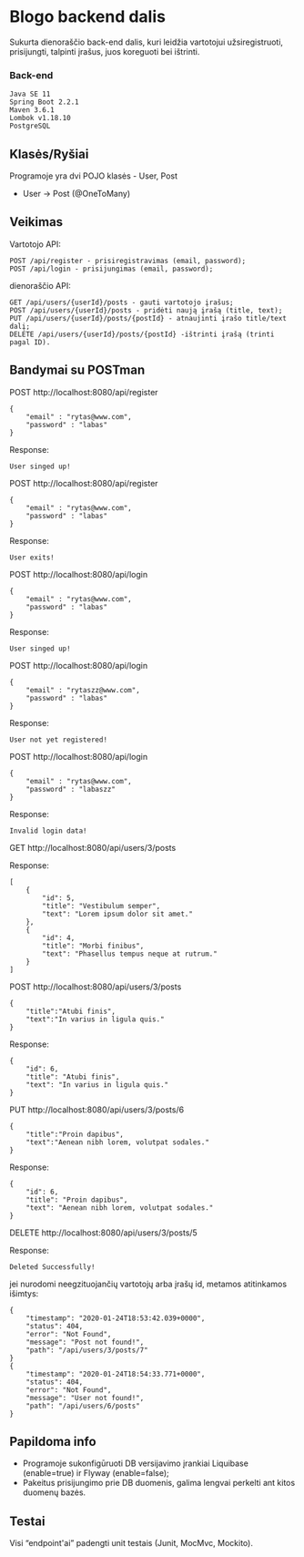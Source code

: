 # Blogo backend dalis

Sukurta dienoraščio back-end dalis, kuri leidžia vartotojui užsiregistruoti, prisijungti, talpinti įrašus, juos koreguoti bei ištrinti.


### Back-end
```
Java SE 11
Spring Boot 2.2.1
Maven 3.6.1
Lombok v1.18.10
PostgreSQL
```

## Klasės/Ryšiai
Programoje yra dvi POJO klasės - User, Post
* User -> Post (@OneToMany)


## Veikimas
Vartotojo API:
```
POST /api/register - prisiregistravimas (email, password); 
POST /api/login - prisijungimas (email, password);
```
dienoraščio API:
```
GET /api/users/{userId}/posts - gauti vartotojo įrašus;
POST /api/users/{userId}/posts - pridėti naują įrašą (title, text);
PUT /api/users/{userId}/posts/{postId} - atnaujinti įrašo title/text dalį;
DELETE /api/users/{userId}/posts/{postId} -ištrinti įrašą (trinti pagal ID).
```
## Bandymai su POSTman
POST http://localhost:8080/api/register
```
{
	"email" : "rytas@www.com",
	"password" : "labas"
}
```
Response:
```
User singed up!
```
POST http://localhost:8080/api/register
```
{
	"email" : "rytas@www.com",
	"password" : "labas"
}
```
Response:
```
User exits!
```
POST http://localhost:8080/api/login
```
{
	"email" : "rytas@www.com",
	"password" : "labas"
}
```
Response:
```
User singed up!
```
POST http://localhost:8080/api/login
```
{
	"email" : "rytaszz@www.com",
	"password" : "labas"
}
```
Response:
```
User not yet registered!
```
POST http://localhost:8080/api/login
```
{
	"email" : "rytas@www.com",
	"password" : "labaszz"
}
```
Response:
```
Invalid login data!
```
GET http://localhost:8080/api/users/3/posts

Response:
```
[
    {
        "id": 5,
        "title": "Vestibulum semper",
        "text": "Lorem ipsum dolor sit amet."
    },
    {
        "id": 4,
        "title": "Morbi finibus",
        "text": "Phasellus tempus neque at rutrum."
    }
]
```

POST http://localhost:8080/api/users/3/posts
```
{
	"title":"Atubi finis",
	"text":"In varius in ligula quis."
}
```
Response:
```
{
    "id": 6,
    "title": "Atubi finis",
    "text": "In varius in ligula quis."
}
```
PUT http://localhost:8080/api/users/3/posts/6
```
{
	"title":"Proin dapibus",
	"text":"Aenean nibh lorem, volutpat sodales."
}
```
Response:
```
{
    "id": 6,
    "title": "Proin dapibus",
    "text": "Aenean nibh lorem, volutpat sodales."
}
```
DELETE http://localhost:8080/api/users/3/posts/5

Response:
```
Deleted Successfully!
```
jei nurodomi neegzituojančių vartotojų arba įrašų id, metamos atitinkamos išimtys:
```
{
    "timestamp": "2020-01-24T18:53:42.039+0000",
    "status": 404,
    "error": "Not Found",
    "message": "Post not found!",
    "path": "/api/users/3/posts/7"
}
{
    "timestamp": "2020-01-24T18:54:33.771+0000",
    "status": 404,
    "error": "Not Found",
    "message": "User not found!",
    "path": "/api/users/6/posts"
}
```

## Papildoma info
* Programoje sukonfigūruoti DB versijavimo įrankiai Liquibase (enable=true) ir Flyway (enable=false);
* Pakeitus prisijungimo prie DB duomenis, galima lengvai perkelti ant kitos duomenų bazės.
  
## Testai
Visi “endpoint'ai” padengti unit testais (Junit, MocMvc, Mockito).
